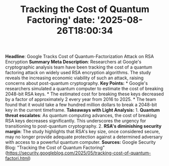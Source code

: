 ﻿---
title: "Tracking the Cost of Quantum Factoring'
date: '2025-08-26T18:00:34"
category: "Markets"
summary: ""
slug: "tracking the cost of quantum factoring"
source_urls:
  - "http://security.googleblog.com/2025/05/tracking-cost-of-quantum-factori.html"
seo:
  title: "Tracking the Cost of Quantum Factoring | Hash n Hedge'
  description: '"
  keywords: ["news", "markets", "brief"]
---
**Headline**: Google Tracks Cost of Quantum-Factorization Attack on RSA Encryption  **Summary Meta Description**: Researchers at Google's cryptographic analysis team have been tracking the cost of a quantum factoring attack on widely used RSA encryption algorithms. The study reveals the increasing economic viability of such an attack, raising concerns about post-quantum cryptography.  **Key Points:**  * Google's researchers simulated a quantum computer to estimate the cost of breaking 2048-bit RSA keys. * The estimated cost for breaking these keys decreased by a factor of approximately 2 every year from 2016 to 2025. * The team found that it would take a few hundred million dollars to break a 2048-bit key in the current timeframe.  **Takeaways with Light Analysis:**  1. **Quantum threat escalates**: As quantum computing advances, the cost of breaking RSA keys decreases significantly. This underscores the urgency for transitioning to post-quantum cryptography. 2. **RSA's diminishing security margin**: The study highlights that RSA's key size, once considered secure, may no longer provide adequate protection against a determined adversary with access to a powerful quantum computer.  **Sources:** Google Security Blog: "Tracking the Cost of Quantum Factoring" (https://security.googleblog.com/2025/05/tracking-cost-of-quantum-factori.html) 
